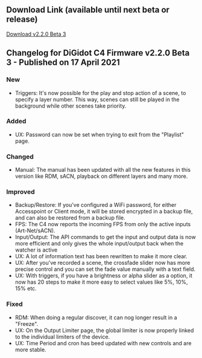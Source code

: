 ## Download Link (available until next beta or release) ##
[Download v2.2.0 Beta 3](http://update.digidot.eu/v2019_1/c4/firmware/v2_0/beta_files/C-4_2021-05-17_2331.c4u)

## Changelog for DiGidot C4 Firmware v2.2.0 Beta 3 - Published on 17 April 2021 ##

### New ###
* Triggers: It's now possible for the play and stop action of a scene, to specify a layer number. This way, scenes can still be played in the background while other scenes take priority.

### Added ###
* UX: Password can now be set when trying to exit from the "Playlist" page.

### Changed ###
* Manual: The manual has been updated with all the new features in this version like RDM, sACN, playback on different layers and many more.

### Improved ###
* Backup/Restore: If you've configured a WiFi password, for either Accesspoint or Client mode, it will be stored encrypted in a backup file, and can also be restored from a backup file.
* FPS: The C4 now reports the incoming FPS from only the active inputs (Art-Net/sACN).
* Input/Output: The API commands to get the input and output data is now more efficient and only gives the whole input/output back when the watcher is active
* UX: A lot of information text has been rewritten to make it more clear. 
* UX: After you've recorded a scene, the crossfade slider now has more precise control and you can set the fade value manually with a text field.
* UX: With triggers, if you have a brightness or alpha slider as a option, it now has 20 steps to make it more easy to select values like 5%, 10%, 15% etc.

### Fixed ###
* RDM: When doing a regular discover, it can nog longer result in a "Freeze".
* UX: On the Output Limiter page, the global limiter is now properly linked to the individual limiters of the device.
* UX: Time Period and cron has beed updated with new controls and are more stable.

